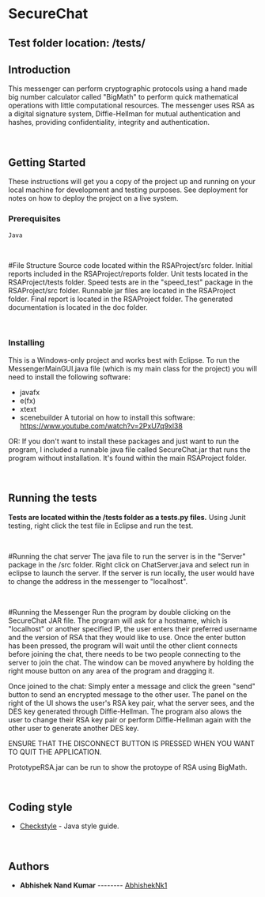 
# SecureChat

## Test folder location: /tests/

## Introduction

This messenger can perform cryptographic protocols using a hand made big number calculator called "BigMath" to perform quick mathematical operations with little computational resources. The messenger uses RSA as a digital signature system, Diffie-Hellman for mutual authentication and hashes, providing confidentiality, integrity and authentication.

<br>

## Getting Started

These instructions will get you a copy of the project up and running on your local machine for development and testing purposes. See deployment for notes on how to deploy the project on a live system.



### Prerequisites

```
Java
```

<br>

#File Structure
Source code located within the RSAProject/src folder.
Initial reports included in the RSAProject/reports folder.
Unit tests located in the RSAProject/tests folder.
Speed tests are in the "speed_test" package in the RSAProject/src folder.
Runnable jar files are located in the RSAProject folder.
Final report is located in the RSAProject folder.
The generated documentation is located in the doc folder.

<br>

### Installing
This is a Windows-only project and works best with Eclipse.
To run the MessengerMainGUI.java file (which is my main class for the project) you will need to install
the following software:
- javafx
- e(fx)
- xtext
- scenebuilder
A tutorial on how to install this software: https://www.youtube.com/watch?v=2PxU7q9xl38

OR:
If you don't want to install these packages and just want to run the program, I included a
runnable java file called SecureChat.jar that runs the program without installation. It's found
within the main RSAProject folder.

<br>


## Running the tests

**Tests are located within the /tests folder as a tests.py files.**
Using Junit testing, right click the test file in Eclipse and run the test.

<br>

#Running the chat server
The java file to run the server is in the "Server" package in the /src folder. Right click on ChatServer.java and select run in eclipse to launch the server. If the server is run locally, the user would have to change the address in the messenger to "localhost".

<br>

#Running the Messenger
Run the program by double clicking on the SecureChat JAR file. The program will ask for a hostname, which
is "localhost" or another specified IP, the user enters their preferred username and the version of RSA
that they would like to use.
Once the enter button has been pressed, the program will wait until the other client connects before joining the chat, there needs to be two people connecting to the server to join the chat. The window can be moved anywhere by holding the right mouse button on any area of the program and dragging it.

Once joined to the chat:
Simply enter a message and click the green "send" button to send an encrypted message to the other user.
The panel on the right of the UI shows the user's RSA key pair, what the server sees, and the DES key
generated through Diffie-Hellman. The program also alows the user to change their RSA key pair or perform
Diffie-Hellman again with the other user to generate another DES key.

ENSURE THAT THE DISCONNECT BUTTON IS PRESSED WHEN YOU WANT TO QUIT THE APPLICATION.

PrototypeRSA.jar can be run to show the protoype of RSA using BigMath.

<br>

## Coding style

* [Checkstyle](https://checkstyle.sourceforge.io) -  Java style guide.


<br>

## Authors

- **Abhishek Nand Kumar** -------- [AbhishekNk1](https://github.com/AbhishekNk1)
